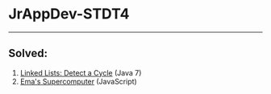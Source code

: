 # JrAppDev-STDT4
___
## Solved:
1. [Linked Lists: Detect a Cycle](https://www.hackerrank.com/challenges/ctci-linked-list-cycle/problem) (Java 7)
2. [Ema's Supercomputer](https://www.hackerrank.com/challenges/two-pluses/problem) (JavaScript)
